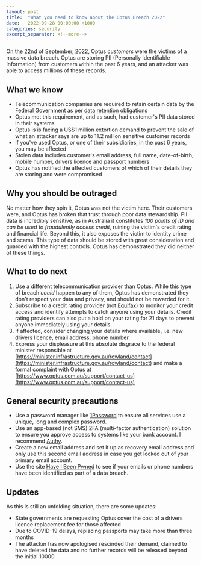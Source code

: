 ```yaml
---
layout: post
title:  "What you need to know about the Optus Breach 2022"
date:   2022-09-28 00:00:00 +1000
categories: security
excerpt_separator: <!--more-->
---
```

On the 22nd of September, 2022, Optus *customers* were the victims of a massive data breach. Optus are storing PII (Personally Identifiable Information) from customers within the past 6 years, and an attacker was able to access millions of these records.

<!--more-->

## What we know

- Telecommunication companies are required to retain certain data by the Federal Government as per [data retention obligations](https://www.homeaffairs.gov.au/about-us/our-portfolios/national-security/lawful-access-telecommunications/data-retention-obligations)
- Optus met this requirement, and as such, had customer's PII data stored in their systems
- Optus is is facing a US$1 million extortion demand to prevent the sale of what an attacker says are up to 11.2 million sensitive customer records
- If you've used Optus, or one of their subsidiaries, in the past 6 years, you may be affected
- Stolen data includes customer's email address, full name, date-of-birth, mobile number, drivers licence and passport numbers
- Optus has notified the affected customers of which of their details they are storing and were compromised

## Why you should be outraged

No matter how they spin it, Optus was not the victim here. Their customers were, and Optus has broken that trust through poor data stewardship. PII data is incredibly sensitive, as in Australia it constitutes *100 points of ID and can be used to fraudulently access credit*, ruining the victim's credit rating and financial life. Beyond this, it also exposes the victim to identity crime and scams. This type of data should be stored with great consideration and guarded with the highest controls. Optus has demonstrated they did neither of these things. 

## What to do next

1. Use a different telecommunication provider than Optus. While this type of breach *could* happen to any of them, Optus has demonstrated they don't respect your data and privacy, and should not be rewarded for it.
2. Subscribe to a credit rating provider (not [Equifax](https://www.csoonline.com/article/3444488/equifax-data-breach-faq-what-happened-who-was-affected-what-was-the-impact.html)) to monitor your credit access and identify attempts to catch anyone using your details. Credit rating providers can also put a hold on your rating for 21 days to prevent anyone immediately using your details.
3. If affected, consider changing your details where available, i.e. new drivers licence, email address, phone number.
4. Express your displeasure at this absolute disgrace to the federal minister responsible at [https://minister.infrastructure.gov.au/rowland/contact](https://minister.infrastructure.gov.au/rowland/contact) and make a formal complaint with Optus at [https://www.optus.com.au/support/contact-us](https://www.optus.com.au/support/contact-us)

## General security precautions

- Use a password manager like [1Password](https://1password.com/) to ensure all services use a unique, long and complex password.
- Use an app-based (not SMS) 2FA (multi-factor authentication) solution to ensure you approve access to systems like your bank account. I recommend [Authy](https://authy.com/).
- Create a new email address and set it up as recovery email address and only use this second email address in case you get locked out of your primary email account.
- Use the site [Have I Been Pwned](https://haveibeenpwned.com/) to see if your emails or phone numbers have been identified as part of a data breach.

## Updates

As this is still an unfolding situation, there are some updates:

- State governments are requesting Optus cover the cost of a drivers licence replacement fee for those affected
- Due to COVID-19 delays, replacing passports may take more than three months
- The attacker has now apologised rescinded their demand, claimed to have deleted the data and no further records will be released beyond the initial 10000
